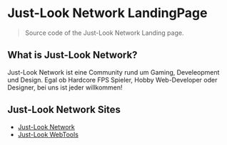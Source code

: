 # Just-Look Network LandingPage

> Source code of the Just-Look Network Landing page.

## What is Just-Look Network?

Just-Look Network ist eine Community rund um Gaming, Develeopment und Design. Egal ob Hardcore FPS Spieler, Hobby Web-Developer oder Designer, bei uns ist jeder willkommen!


## Just-Look Network Sites

-   [Just-Look Network](https://just-look.net)
-   [Just-Look WebTools](https://jln.one)
